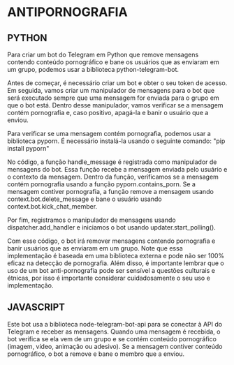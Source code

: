 # ANTIPORNOGRAFIA
## PYTHON
Para criar um bot do Telegram em Python que remove mensagens contendo conteúdo pornográfico e bane os usuários que as enviaram em um grupo, podemos usar a biblioteca python-telegram-bot.

Antes de começar, é necessário criar um bot e obter o seu token de acesso. Em seguida, vamos criar um manipulador de mensagens para o bot que será executado sempre que uma mensagem for enviada para o grupo em que o bot está. Dentro desse manipulador, vamos verificar se a mensagem contém pornografia e, caso positivo, apagá-la e banir o usuário que a enviou.

Para verificar se uma mensagem contém pornografia, podemos usar a biblioteca pyporn. É necessário instalá-la usando o seguinte comando: "pip install pyporn"

No código, a função handle_message é registrada como manipulador de mensagens do bot. Essa função recebe a mensagem enviada pelo usuário e o contexto da mensagem. Dentro da função, verificamos se a mensagem contém pornografia usando a função pyporn.contains_porn. Se a mensagem contiver pornografia, a função remove a mensagem usando context.bot.delete_message e bane o usuário usando context.bot.kick_chat_member.

Por fim, registramos o manipulador de mensagens usando dispatcher.add_handler e iniciamos o bot usando updater.start_polling().

Com esse código, o bot irá remover mensagens contendo pornografia e banir usuários que as enviaram em um grupo. Note que essa implementação é baseada em uma biblioteca externa e pode não ser 100% eficaz na detecção de pornografia. Além disso, é importante lembrar que o uso de um bot anti-pornografia pode ser sensível a questões culturais e étnicas, por isso é importante considerar cuidadosamente o seu uso e implementação.

## JAVASCRIPT
Este bot usa a biblioteca node-telegram-bot-api para se conectar à API do Telegram e receber as mensagens. Quando uma mensagem é recebida, o bot verifica se ela vem de um grupo e se contém conteúdo pornográfico (imagem, vídeo, animação ou adesivo). Se a mensagem contiver conteúdo pornográfico, o bot a remove e bane o membro que a enviou.